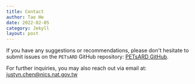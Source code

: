 ```yaml
---
title: Contact
author: Tao He
date: 2022-02-05
category: Jekyll
layout: post
---
```


If you have any suggestions or recommendations, please don't hesitate to submit issues on the `PETsARD` GitHub repository: [PETsARD GitHub](https://github.com/nics-tw/PETsARD).

For further inquiries, you may also reach out via email at: justyn.chen@nics.nat.gov.tw
